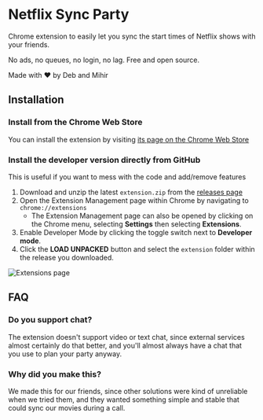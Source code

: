 # Netflix Sync Party
Chrome extension to easily let you sync the start times of Netflix shows with your friends.

No ads, no queues, no login, no lag.
Free and open source.

Made with ❤️ by Deb and Mihir

## Installation

### Install from the Chrome Web Store

You can install the extension by visiting [its page on the Chrome Web Store](https://chrome.google.com/webstore/detail/netflix-sync-party/iglgjeoppncgpbbaildpifdnncgbpofl)

### Install the developer version directly from GitHub

This is useful if you want to mess with the code and add/remove features

1. Download and unzip the latest `extension.zip` from the [releases page](https://github.com/debkbanerji/netflix-sync-extension/releases)
2. Open the Extension Management page within Chrome by navigating to `chrome://extensions`
    * The Extension Management page can also be opened by clicking on the Chrome menu, selecting **Settings** then selecting **Extensions**.
3. Enable Developer Mode by clicking the toggle switch next to **Developer mode**.
4. Click the **LOAD UNPACKED** button and select the `extension` folder within the release you downloaded.

![Extensions page](https://developer.chrome.com/static/images/get_started/load_extension.png)

## FAQ

### Do you support chat?

The extension doesn't support video or text chat, since external services almost certainly do that better, and you'll almost always have a chat that you use to plan your party anyway.

### Why did you make this?

We made this for our friends, since other solutions were kind of unreliable when we tried them, and they wanted something simple and stable that could sync our movies during a call.
